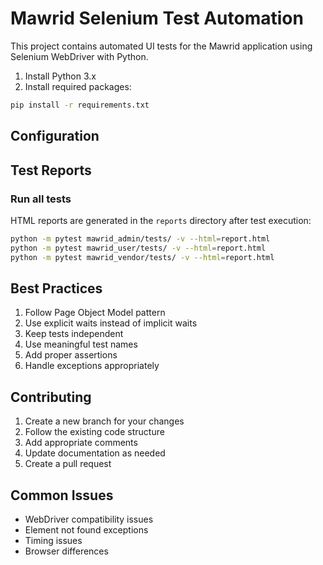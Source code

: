 # Mawrid Selenium Test Automation

This project contains automated UI tests for the Mawrid application using Selenium WebDriver with Python.

1. Install Python 3.x
2. Install required packages:
```bash
pip install -r requirements.txt
```

## Configuration


## Test Reports

### Run all tests
HTML reports are generated in the `reports` directory after test execution:
```bash
python -m pytest mawrid_admin/tests/ -v --html=report.html
python -m pytest mawrid_user/tests/ -v --html=report.html
python -m pytest mawrid_vendor/tests/ -v --html=report.html
```

## Best Practices

1. Follow Page Object Model pattern
2. Use explicit waits instead of implicit waits
3. Keep tests independent
4. Use meaningful test names
5. Add proper assertions
6. Handle exceptions appropriately

## Contributing

1. Create a new branch for your changes
2. Follow the existing code structure
3. Add appropriate comments
4. Update documentation as needed
5. Create a pull request

## Common Issues

- WebDriver compatibility issues
- Element not found exceptions
- Timing issues
- Browser differences